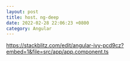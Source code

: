 ```yaml
---
layout: post
title: host、ng-deep
date: 2022-02-28 22:06:23 +0800
category: Angular
---
```

https://stackblitz.com/edit/angular-ivy-pcd9cz?embed=1&file=src/app/app.component.ts

